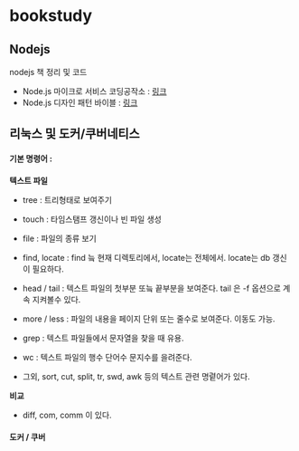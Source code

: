 # bookstudy

## Nodejs

nodejs 책 정리 및 코드

- Node.js 마이크로 서비스 코딩공작소 : [링크](http://www.yes24.com/Product/Goods/58775939)
- Node.js 디자인 패턴 바이블 : [링크](http://www.yes24.com/Product/Goods/101686866)


## 리눅스 및 도커/쿠버네티스

#### 기본 명령어 : 

**텍스트 파일**

- tree : 트리형태로 보여주기

- touch : 타임스탬프 갱신이나 빈 파일 생성

- file : 파일의 종류 보기

- find, locate : find 늨 현재 디렉토리에서, locate는 전체에서. 
locate는 db 갱신이 필요하다.

- head / tail : 텍스트 파일의 첫부분 또늨 끝부분을 보여준다.
tail 은 -f 옵션으로 계속 지켜볼수 있다.

- more / less : 파일의 내용을 페이지 단위 또는 줄수로 보여준다. 이동도 가능.

- grep : 텍스트 파일들에서 문자열을 찾을 때 유용.

- wc : 텍스트 파일의 행수 단어수 문지수를 을려준다.

- 그외, sort, cut, split, tr, swd, awk 등의 텍스트 관련 명렽어가 있다.

**비교**

- diff, com, comm 이 있다.



#### 도커 / 쿠버
